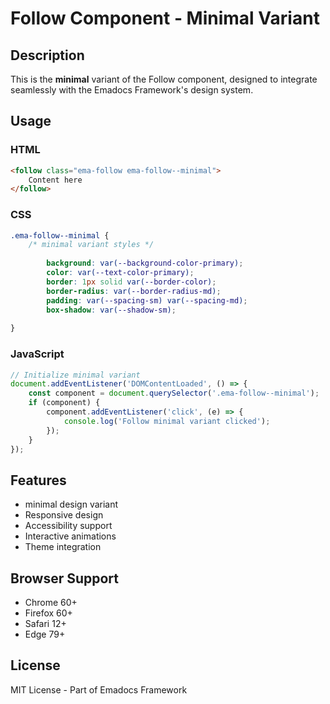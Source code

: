 # Follow Component - Minimal Variant

## Description
This is the **minimal** variant of the Follow component, designed to integrate seamlessly with the Emadocs Framework's design system.

## Usage

### HTML
```html
<follow class="ema-follow ema-follow--minimal">
    Content here
</follow>
```

### CSS
```css
.ema-follow--minimal {
    /* minimal variant styles */
    
        background: var(--background-color-primary);
        color: var(--text-color-primary);
        border: 1px solid var(--border-color);
        border-radius: var(--border-radius-md);
        padding: var(--spacing-sm) var(--spacing-md);
        box-shadow: var(--shadow-sm);
    
}
```

### JavaScript
```javascript
// Initialize minimal variant
document.addEventListener('DOMContentLoaded', () => {
    const component = document.querySelector('.ema-follow--minimal');
    if (component) {
        component.addEventListener('click', (e) => {
            console.log('Follow minimal variant clicked');
        });
    }
});
```

## Features
- minimal design variant
- Responsive design
- Accessibility support
- Interactive animations
- Theme integration

## Browser Support
- Chrome 60+
- Firefox 60+
- Safari 12+
- Edge 79+

## License
MIT License - Part of Emadocs Framework
